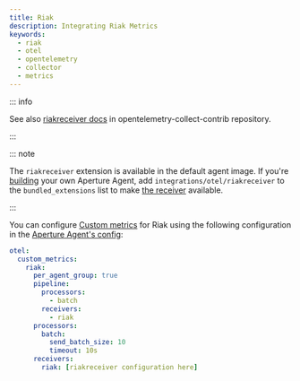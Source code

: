```yaml
---
title: Riak
description: Integrating Riak Metrics
keywords:
  - riak
  - otel
  - opentelemetry
  - collector
  - metrics
---
```


::: info

See also [riakreceiver docs][receiver] in opentelemetry-collect-contrib
repository.

:::

::: note

The `riakreceiver` extension is available in the default agent image. If you're
[building][build] your own Aperture Agent, add `integrations/otel/riakreceiver`
to the `bundled_extensions` list to make [the receiver][receiver] available.

:::

You can configure [Custom metrics][custom-metrics] for Riak using the following
configuration in the [Aperture Agent's config][agent-config]:

```yaml
otel:
  custom_metrics:
    riak:
      per_agent_group: true
      pipeline:
        processors:
          - batch
        receivers:
          - riak
      processors:
        batch:
          send_batch_size: 10
          timeout: 10s
      receivers:
        riak: [riakreceiver configuration here]
```

[build]: /reference/aperturectl/build/agent/agent.md
[receiver]:
  https://github.com/open-telemetry/opentelemetry-collector-contrib/tree/main/receiver/riakreceiver
[custom-metrics]: /reference/configuration/agent.md#custom-metrics-config
[agent-config]: /reference/configuration/agent.md#agent-o-t-e-l-config
